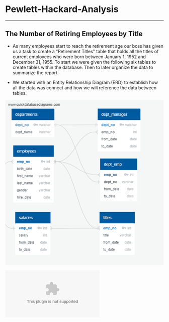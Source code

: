 # Pewlett-Hackard-Analysis
---------------------------------

**The Number of Retiring Employees by Title**
------------------------------------------

- As many employees start to reach the retirement age our boss has given us a task to create a "Retirement Titles" table that holds all the titles of current employees who were born between January 1, 1952 and December 31, 1955.  To start we were given the following six tables to create tables within the database.  Then to later organize the data to summarize the report. 

- We started with an Entity Relationship Diagram (ERD) to establish how all the data was connect and how we will reference the data between tables.

![EmployeeDB.png](https://github.com/Bionicbabes/Pewlett-Hackard-Analysis/blob/main/EmployeeDB.png)


















![unique_titles.csv](https://github.com/Bionicbabes/Pewlett-Hackard-Analysis/blob/main/Data/unique_titles.csv)
